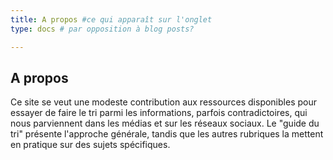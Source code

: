 ```yaml
---
title: A propos #ce qui apparaît sur l'onglet
type: docs # par opposition à blog posts?

---
```


## A propos


Ce site se veut une modeste contribution aux ressources disponibles pour essayer de faire le tri parmi les informations, parfois contradictoires, qui nous parviennent dans les médias et sur les réseaux sociaux. Le "guide du tri" présente l'approche générale, tandis que les autres rubriques la mettent en pratique sur des sujets spécifiques.
